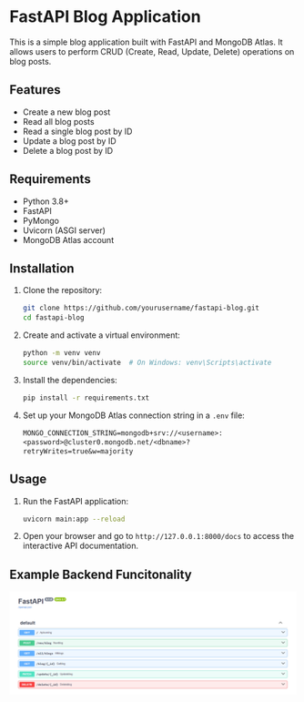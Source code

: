# FastAPI Blog Application

This is a simple blog application built with FastAPI and MongoDB Atlas. It allows users to perform CRUD (Create, Read, Update, Delete) operations on blog posts.

## Features

- Create a new blog post
- Read all blog posts
- Read a single blog post by ID
- Update a blog post by ID
- Delete a blog post by ID

## Requirements

- Python 3.8+
- FastAPI
- PyMongo
- Uvicorn (ASGI server)
- MongoDB Atlas account

## Installation

1. Clone the repository:

    ```sh
    git clone https://github.com/yourusername/fastapi-blog.git
    cd fastapi-blog
    ```

2. Create and activate a virtual environment:

    ```sh
    python -m venv venv
    source venv/bin/activate  # On Windows: venv\Scripts\activate
    ```

3. Install the dependencies:

    ```sh
    pip install -r requirements.txt
    ```

4. Set up your MongoDB Atlas connection string in a `.env` file:

    ```env
    MONGO_CONNECTION_STRING=mongodb+srv://<username>:<password>@cluster0.mongodb.net/<dbname>?retryWrites=true&w=majority
    ```

## Usage

1. Run the FastAPI application:

    ```sh
    uvicorn main:app --reload
    ```

2. Open your browser and go to `http://127.0.0.1:8000/docs` to access the interactive API documentation.


## Example Backend Funcitonality
![Alt text](fastapi_backend.png)